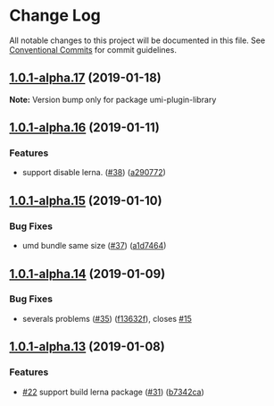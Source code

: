 # Change Log

All notable changes to this project will be documented in this file.
See [Conventional Commits](https://conventionalcommits.org) for commit guidelines.

## [1.0.1-alpha.17](https://github.com/umijs/umi-plugin-library/compare/umi-plugin-library@1.0.1-alpha.16...umi-plugin-library@1.0.1-alpha.17) (2019-01-18)

**Note:** Version bump only for package umi-plugin-library





## [1.0.1-alpha.16](https://github.com/umijs/umi-plugin-library/compare/umi-plugin-library@1.0.1-alpha.15...umi-plugin-library@1.0.1-alpha.16) (2019-01-11)


### Features

* support disable lerna. ([#38](https://github.com/umijs/umi-plugin-library/issues/38)) ([a290772](https://github.com/umijs/umi-plugin-library/commit/a290772))





## [1.0.1-alpha.15](https://github.com/umijs/umi-plugin-library/compare/umi-plugin-library@1.0.1-alpha.14...umi-plugin-library@1.0.1-alpha.15) (2019-01-10)


### Bug Fixes

* umd bundle same size ([#37](https://github.com/umijs/umi-plugin-library/issues/37)) ([a1d7464](https://github.com/umijs/umi-plugin-library/commit/a1d7464))





## [1.0.1-alpha.14](https://github.com/umijs/umi-plugin-library/compare/umi-plugin-library@1.0.1-alpha.13...umi-plugin-library@1.0.1-alpha.14) (2019-01-09)


### Bug Fixes

* severals  problems ([#35](https://github.com/umijs/umi-plugin-library/issues/35)) ([f13632f](https://github.com/umijs/umi-plugin-library/commit/f13632f)), closes [#15](https://github.com/umijs/umi-plugin-library/issues/15)





## [1.0.1-alpha.13](https://github.com/umijs/umi-plugin-library/compare/umi-plugin-library@1.0.1-alpha.12...umi-plugin-library@1.0.1-alpha.13) (2019-01-08)


### Features

* [#22](https://github.com/umijs/umi-plugin-library/issues/22) support build lerna package ([#31](https://github.com/umijs/umi-plugin-library/issues/31)) ([b7342ca](https://github.com/umijs/umi-plugin-library/commit/b7342ca))
